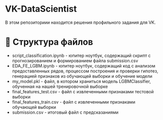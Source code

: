 # VK-DataScientist
В этом репозиториии находится решения профильного задания для VK.

# 📄 Структура файлов
- script_classification.ipynb - юпитер ноутбук, содержащий скрипт с прогнозированием и формированием файла submission.csv
- EDA_FE_LGBM.ipynb - юпитер ноутбук, содержащий код с анализом предоставленных рядов, процессом построения и проверки гипотез, генерацией признаков из обучающей выборки и обучение модели
- my_model.pkl - файл, в котором храниться модель LGBMClassifier, обученная на нашей тренировочной выборке
- final_features_test.csv - файл с извлеченными признаками тестовой выборки
- final_features_train.csv - файл с извлеченными признаками обучающей выборки
- submission.csv - итоговый файл с предсказаниями
